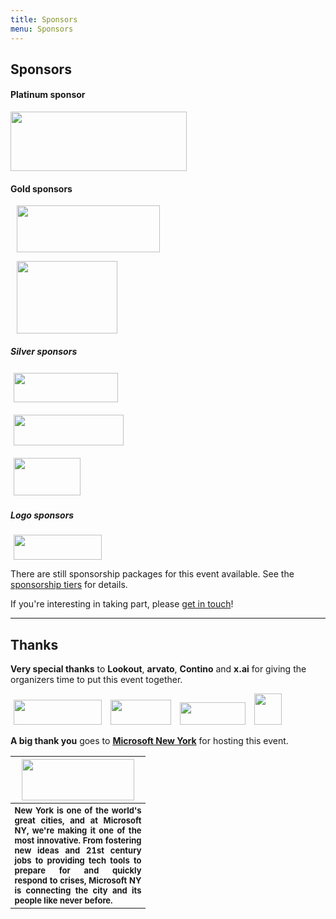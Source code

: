 ```yaml
---
title: Sponsors
menu: Sponsors
---
```


## Sponsors

#### Platinum sponsor

<div><a href="https://www.packet.net/" target="_blank"><img src="http://dynamicinfradays.org/events/2016-nyc/img/packet-logo.png" width="282" height="95" style="margin: 0;"></a></div>

#### Gold sponsors

<div><a href="http://www.redhat.com/" target="_blank"><img src="http://dynamicinfradays.org/events/2016-nyc/img/redhat-logo.png" width="229" height="75" style="margin: 0 10px 0 10px;"></a>

<a href="https://www.mysql.com/" target="_blank"><img src="http://dynamicinfradays.org/events/2016-nyc/img/mysql-logo.png" width="161" height="116" style="margin: 0 10px 0 10px;"></a></div>

##### Silver sponsors

<div><a href="https://sysdig.com/" target="_blank"><img src="http://dynamicinfradays.org/events/2016-nyc/img/sysdig-logo.png" width="167" height="47" style="margin: 3px 5px 3px 5px;"></a>

<a href="https://deis.com/" target="_blank"><img src="http://dynamicinfradays.org/events/2016-nyc/img/deis-logo.png" width="176" height="49" style="margin: 3px 5px 3px 5px;"></a>

<a href="http://rancher.com/" target="_blank"><img src="http://dynamicinfradays.org/events/2016-nyc/img/rancher-logo.png" width="107" height="60" style="margin: 3px 5px 3px 5px;"></a></div>

##### Logo sponsors

<div><a href="https://www.lookout.com/" target="_blank"><img src="http://dynamicinfradays.org/events/2016-nyc/img/lookout-logo.png" width="141" height="40" style="margin: 0 5px 0 5px;"></a></div>

There are still sponsorship packages for this event available. See the [sponsorship tiers](/2016-nyc-sponsorship) for details.

If you're interesting in taking part, please [get in touch](mailto:2016-nyc-sponsorship@dynamicinfradays.org)!

----

## <a name="thanks"></a>Thanks

**Very special thanks** to **Lookout**, **arvato**, **Contino** and **x.ai** for giving the organizers time to put this event together.

<img src="http://dynamicinfradays.org/events/2016-nyc/img/lookout-logo.png" width="141" height="40" style="margin: 0 5px 0 5px;">

<img src="http://dynamicinfradays.org/events/2016-nyc/img/arvato-logo.png" width="97" height="40" style="margin: 0 5px 0 5px;">

<img src="http://dynamicinfradays.org/events/2016-nyc/img/contino-logo.png" width="105" height="36" style="margin: 0 5px 0 5px;">

<img src="http://dynamicinfradays.org/events/2016-nyc/img/xai-logo.png" width="44" height="50" style="margin: 0 5px 0 5px;">

**A big thank you** goes to **[Microsoft New York](http://microsoftnewyork.com)** for hosting this event.
<table style="border:none;vertical-align:middle;">
    <tr><th style="width:200px;text-align:center">
      <a href="http://microsoftnewyork.com" target="_blank"><img src="http://microsoftnewengland.com/eventmanager/img/MSFT_logo_rgb_C-Gray_D.png" width="180" height="66" style="margin-left:auto;margin-right:auto;display:inline-block;"></a>
    </th></tr>
    <tr><th style="font-size:small;text-align:justify">
      <span>New York is one of the world's great cities, and at Microsoft NY, we're making it one of the most innovative. From fostering new ideas and 21st century jobs to providing tech tools to prepare for and quickly respond to crises, Microsoft NY is connecting the city and its people like never before.</span>
    </th></tr>
</table>
